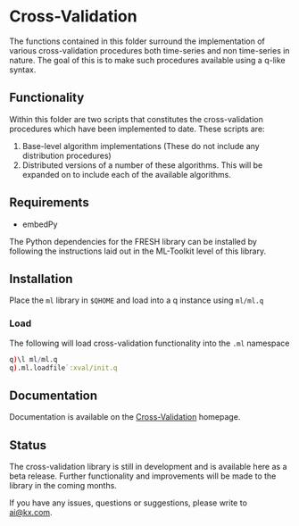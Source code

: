 # Cross-Validation

The functions contained in this folder surround the implementation of various cross-validation procedures both time-series and non time-series in nature. The goal of this is to make such procedures available using a q-like syntax.

## Functionality

Within this folder are two scripts that constitutes the cross-validation procedures which have been implemented to date. These scripts are:

1. Base-level algorithm implementations (These do not include any distribution procedures)
2. Distributed versions of a number of these algorithms. This will be expanded on to include each of the available algorithms.

## Requirements

- embedPy

The Python dependencies for the FRESH library can be installed by following the instructions laid out in the ML-Toolkit level of this library.

## Installation

Place the `ml` library in `$QHOME` and load into a q instance using `ml/ml.q`

### Load

The following will load cross-validation functionality into the `.ml` namespace  
```q
q)\l ml/ml.q
q).ml.loadfile`:xval/init.q
```

## Documentation

Documentation is available on the [Cross-Validation](https://code.kx.com/v2/ml/toolkit/xval/) homepage.

## Status

The cross-validation library is still in development and is available here as a beta release. Further functionality and improvements will be made to the library in the coming months.

If you have any issues, questions or suggestions, please write to ai@kx.com.
